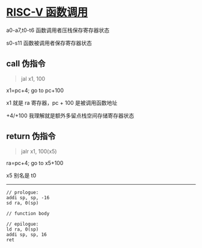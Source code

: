 # [RISC-V 函数调用](/2023/08/riscv_function_call_and_return.md)

a0-a7,t0-t6 函数调用者压栈保存寄存器状态

s0-s11 函数被调用者保存寄存器状态

## call 伪指令

> jal x1, 100

x1=pc+4; go to pc+100

x1 就是 ra 寄存器，pc + 100 是被调用函数地址

+4/+100 我理解就是额外多留点栈空间存储寄存器状态

## return 伪指令

> jalr x1, 100(x5)

ra=pc+4; go to x5+100

x5 别名是 t0

---

```
// prologue: 
addi sp, sp, -16
sd ra, 0(sp)

// function body

// epilogue:
ld ra, 0(sp)
addi sp, sp, 16
ret
